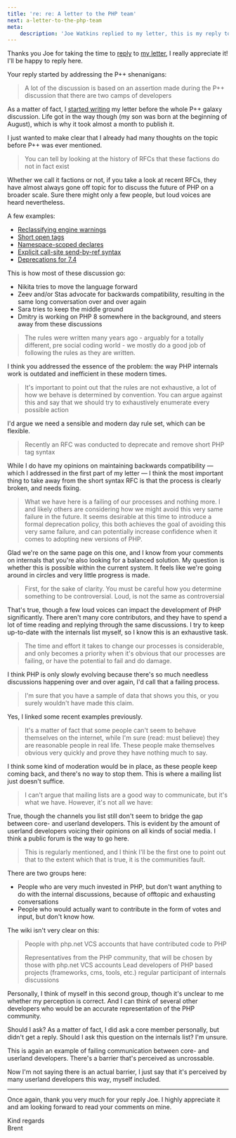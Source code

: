 ```yaml
---
title: 're: re: A letter to the PHP team'
next: a-letter-to-the-php-team
meta:
    description: 'Joe Watkins replied to my letter, this is my reply to him.'
---
```


Thanks you Joe for taking the time to [reply](*https://blog.krakjoe.ninja/2019/08/bearings.html) to [my letter](/blog/a-letter-to-the-php-team), I really appreciate it! I'll be happy to reply here.

Your reply started by addressing the P++ shenanigans:

> A lot of the discussion is based on an assertion made during the P++ discussion that there are two camps of developers

As a matter of fact, I [started writing](*https://github.com/brendt/stitcher.io/commit/26fc4de353ca6beaff1cfd7b5f4b0c86f4f739b6) my letter before the whole P++ galaxy discussion. Life got in the way though (my son was born at the beginning of August), which is why it took almost a month to publish it.

I just wanted to make clear that I already had many thoughts on the topic before P++ was ever mentioned.

> You can tell by looking at the history of RFCs that these factions do not in fact exist

Whether we call it factions or not, if you take a look at recent RFCs, they have almost always gone off topic for to discuss the future of PHP on a broader scale. Sure there might only a few people, but loud voices are heard nevertheless.

A few examples:

- [Reclassifying engine warnings](*https://externals.io/message/106713)
- [Short open tags](*https://externals.io/message/106384)
- [Namespace-scoped declares](*https://externals.io/message/101323)
- [Explicit call-site send-by-ref syntax](*https://externals.io/message/101254)
- [Deprecations for 7.4](*https://externals.io/message/106012)

This is how most of these discussion go:

- Nikita tries to move the language forward
- Zeev and/or Stas advocate for backwards compatibility, resulting in the same long conversation over and over again
- Sara tries to keep the middle ground
- Dmitry is working on PHP 8 somewhere in the background, and steers away from these discussions

> The rules were written many years ago - arguably for a totally different, pre social coding world - we mostly do a good job of following the rules as they are written.

I think you addressed the essence of the problem: the way PHP internals work is outdated and inefficient in these modern times. 

> It's important to point out that the rules are not exhaustive, a lot of how we behave is determined by convention. You can argue against this and say that we should try to exhaustively enumerate every possible action

I'd argue we need a sensible and modern day rule set, which can be flexible.

> Recently an RFC was conducted to deprecate and remove short PHP tag syntax

While I do have my opinions on maintaining backwards compatibility — which I addressed in the first part of my letter — I think the most important thing to take away from the short syntax RFC is that the process is clearly broken, and needs fixing.

> What we have here is a failing of our processes and nothing more. I and likely others are considering how we might avoid this very same failure in the future. It seems desirable at this time to introduce a formal deprecation policy, this both achieves the goal of avoiding this very same failure, and can potentially increase confidence when it comes to adopting new versions of PHP.
  
 Glad we're on the same page on this one, and I know from your comments on internals that you're also looking for a balanced solution. My question is whether this is possible within the current system. It feels like we're going around in circles and very little progress is made.

> First, for the sake of clarity. You must be careful how you determine something to be controversial. Loud, is not the same as controversial

That's true, though a few loud voices can impact the development of PHP significantly. There aren't many core contributors, and they have to spend a lot of time reading and replying through the same discussions. I try to keep up-to-date with the internals list myself, so I know this is an exhaustive task.

> The time and effort it takes to change our processes is considerable, and only becomes a priority when it's obvious that our processes are failing, or have the potential to fail and do damage.

I think PHP is only slowly evolving because there's so much needless discussions happening over and over again, I'd call that a failing process.

> I'm sure that you have a sample of data that shows you this, or you surely wouldn't have made this claim.

Yes, I linked some recent examples previously.

> It's a matter of fact that some people can't seem to behave themselves on the internet, while I'm sure (read: must believe) they are reasonable people in real life. These people make themselves obvious very quickly and prove they have nothing much to say.

I think some kind of moderation would be in place, as these people keep coming back, and there's no way to stop them. This is where a mailing list just doesn't suffice.

> I can't argue that mailing lists are a good way to communicate, but it's what we have.
> However, it's not all we have:

True, though the channels you list still don't seem to bridge the gap between core- and userland developers. This is evident by the amount of userland developers voicing their opinions on all kinds of social media. I think a public forum is the way to go here.

> This is regularly mentioned, and I think I'll be the first one to point out that to the extent which that is true, it is the communities fault.

There are two groups here:

- People who are very much invested in PHP, but don't want anything to do with the internal discussions, because of offtopic and exhausting conversations
- People who would actually want to contribute in the form of votes and input, but don't know how.

The wiki isn't very clear on this:

> People with php.net VCS accounts that have contributed code to PHP
>
> Representatives from the PHP community, that will be chosen by those with php.net VCS accounts
> Lead developers of PHP based projects (frameworks, cms, tools, etc.)
> regular participant of internals discussions

Personally, I think of myself in this second group, though it's unclear to me whether my perception is correct. And I can think of several other developers who would be an accurate representation of the PHP community. 

Should I ask? As a matter of fact, I did ask a core member personally, but didn't get a reply. Should I ask this question on the internals list? I'm unsure.

This is again an example of failing communication between core- and userland developers. There's a barrier that's perceived as uncrossable. 

Now I'm not saying there is an actual barrier, I just say that it's perceived by many userland developers this way, myself included.

---

Once again, thank you very much for your reply Joe. I highly appreciate it and am looking forward to read your comments on mine.

Kind regards
<br>
Brent
